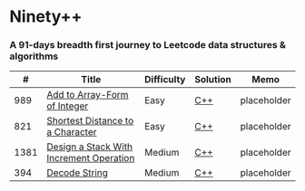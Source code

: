 Ninety++
========

### A 91-days breadth first journey to Leetcode data structures \& algorithms


| # | Title | Difficulty | Solution | Memo |
|---| ----- | ---------- | -------- | ---- | 
|989|[Add to Array-Form of Integer](https://leetcode.com/problems/add-to-array-form-of-integer/) | Easy | [C++](./trunk/day01/solution.cpp)|placeholder|
|821|[Shortest Distance to a Character](https://leetcode.com/problems/shortest-distance-to-a-character/) | Easy | [C++](./trunk/day02/solution.cpp)|placeholder|
|1381|[Design a Stack With Increment Operation](https://leetcode.com/problems/design-a-stack-with-increment-operation/) | Medium | [C++](./trunk/day03/solution.cpp)|placeholder|
|394|[Decode String](https://leetcode.com/problems/decode-string/) | Medium | [C++](./trunk/day04/solution.cpp)|placeholder|
